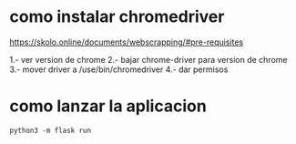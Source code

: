 # como instalar chromedriver

https://skolo.online/documents/webscrapping/#pre-requisites

1.- ver version de chrome
2.- bajar chrome-driver para version de chrome
3.- mover driver a /use/bin/chromedriver
4.- dar permisos

# como lanzar la aplicacion

```
python3 -m flask run
```